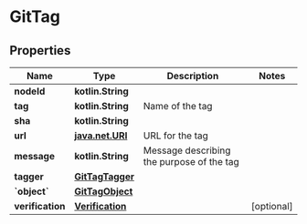 
# GitTag

## Properties
Name | Type | Description | Notes
------------ | ------------- | ------------- | -------------
**nodeId** | **kotlin.String** |  | 
**tag** | **kotlin.String** | Name of the tag | 
**sha** | **kotlin.String** |  | 
**url** | [**java.net.URI**](java.net.URI.md) | URL for the tag | 
**message** | **kotlin.String** | Message describing the purpose of the tag | 
**tagger** | [**GitTagTagger**](GitTagTagger.md) |  | 
**&#x60;object&#x60;** | [**GitTagObject**](GitTagObject.md) |  | 
**verification** | [**Verification**](Verification.md) |  |  [optional]




